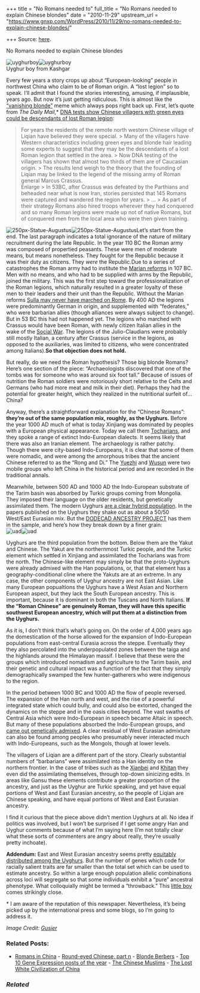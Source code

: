 +++
title = "No Romans needed to"
full_title = "No Romans needed to explain Chinese blondes"
date = "2010-11-29"
upstream_url = "https://www.gnxp.com/WordPress/2010/11/29/no-romans-needed-to-explain-chinese-blondes/"

+++
Source: [here](https://www.gnxp.com/WordPress/2010/11/29/no-romans-needed-to-explain-chinese-blondes/).

No Romans needed to explain Chinese blondes

![uyghurboy](https://i0.wp.com/blogs.discovermagazine.com/gnxp/files/2010/11/uyghurboy.png?resize=150%2C211)![uyghurboy](https://i0.wp.com/blogs.discovermagazine.com/gnxp/files/2010/11/uyghurboy.png?resize=150%2C211)  
Uyghur boy from Kashgar

Every few years a story crops up about “European-looking” people in northwest China who claim to be of Roman origin. A “lost legion” so to speak. I’ll admit that I found the stories interesting, amusing, if
implausible, years ago. But now it’s just getting ridiculous. This is almost like the [“vanishing blonde”](https://en.wikipedia.org/wiki/Disappearing_blonde_gene) meme which always pops right back up. First, let’s quote from *The Daily Mail*,\* [DNA tests show Chinese villagers with green eyes could be descendants of lost Roman legion](http://www.dailymail.co.uk/sciencetech/article-1332636/DNA-tests-Chinese-villagers-green-eyes-descendants-lost-Roman-legion.html?ito=feeds-newsxml):

> For years the residents of the remote north western Chinese village of Liqian have believed they were special. >
> Many of the villagers have Western characteristics including green eyes and blonde hair leading some experts to suggest that they may be the descendants of a lost Roman legion that settled in the area. >
> Now DNA testing of the villagers has shown that almost two thirds of them are of Caucasian origin. >
> The results lend weigh to the theory that the founding of Liqian may be linked to the legend of the missing army of Roman general Marcus Crassus.  
> Enlarge >
> In 53BC, after Crassus was defeated by the Parthians and beheaded near what is now Iran, stories persisted that 145 Romans were captured and wandered the region for years. >
> … >
> As part of their strategy Romans also hired troops wherever they had conquered and so many Roman legions were made up not of native Romans, but of conquered men from the local area who were then given training.

![250px-Statue-Augustus](https://i0.wp.com/blogs.discovermagazine.com/gnxp/files/2010/11/250px-Statue-Augustus-200x300.jpg?resize=200%2C300)![250px-Statue-Augustus](https://i0.wp.com/blogs.discovermagazine.com/gnxp/files/2010/11/250px-Statue-Augustus-200x300.jpg?resize=200%2C300)Let’s start from the end. The last paragraph indicates a total ignorance of the nature of military recruitment during the late Republic. In the year 110 BC the Roman army was composed of propertied peasants. These were men of moderate means, but means nonetheless. They fought for the Republic because it was their duty as citizens. They *were* the Republic.Due to a series of catastrophes the Roman army had to institute the [Marian reforms](https://en.wikipedia.org/wiki/Marian_reforms) in 107 BC. Men with no means, and who had to be supplied with arms by the Republic, joined the military. This was the first step toward the professionalization of the Roman legions, which naturally resulted in a greater loyalty of these men to their leaders and their unit than the Republic. Without the Marian reforms [Sulla may never have marched on Rome](https://en.wikipedia.org/wiki/Lucius_Cornelius_Sulla#First_march_on_Rome). By 400 AD the legions were predominantly German in origin, and supplemented with “federates,” who were barbarian allies (though alliances were always subject to change). But in 53 BC this had not happened yet. The legions who marched with Crassus would have been Roman, with newly citizen Italian allies in the wake of the [Social War](https://en.wikipedia.org/wiki/Social_War_(91%E2%80%9388_BC)). The legions of the Julio-Claudians were probably still mostly Italian, a century after Crassus (service in the legions, as opposed to the auxiliaries, was limited to citizens, who were concentrated among Italians).**So that objection does not hold.**

  
But really, do we need the Roman hypothesis? Those big blonde Romans? Here’s one section of the piece: “Archaeologists discovered that one of the tombs was for someone who was around six foot tall.” Because of issues of nutrition the Roman soldiers were notoriously short relative to the Celts and Germans (who had more meat and milk in their diet). Perhaps they had the potential for greater height, which they realized in the nutritional surfeit of…China?

Anyway, there’s a straightforward explanation for the “Chinese Romans”: **they’re out of the same population mix, roughly, as the Uyghurs.** Before the year 1000 AD much of what is today Xinjiang was dominated by peoples with a European physical appearance. Today we call them [Tocharians](https://en.wikipedia.org/wiki/Tocharian_languages), and they spoke a range of extinct Indo-European dialects. It seems likely that there was also an Iranian element. The archaeology is rather patchy. Though there were city-based Indo-Europeans, it is clear that some of them were nomadic, and were among the amorphous tribes that the ancient Chinese referred to as the “Rong and Di.” The [Yuezhi](https://en.wikipedia.org/wiki/Yuezhi) and [Wusun](https://en.wikipedia.org/wiki/Wusun) were two mobile groups who left China in the historical period and are recorded in the traditional annals.

Meanwhile, between 500 AD and 1000 AD the Indo-European substrate of the Tarim basin was absorbed by Turkic groups coming from Mongolia. They imposed their language on the older residents, but genetically assimilated them. The modern Uyghurs [are a clear hybrid population](http://blogs.discovermagazine.com/gnxp/2009/09/yes-uyghurs-are-a-new-hybrid-population/). In the papers published on the Uyghurs they shake out as about a 50/50 West/East Eurasian mix. But the [DODECAD ANCESTRY PROJECT](https://4.bp.blogspot.com/_UOHFTxL-bOA/TPKI_-pMaQI/AAAAAAAAAPk/xMblYUlZ0oo/s1600/ADMIXTURE_10.png) has them in the sample, and here’s how they break down by a finer grain:  
![uad](https://i0.wp.com/blogs.discovermagazine.com/gnxp/files/2010/11/uad.png?resize=600%2C390)![uad](https://i0.wp.com/blogs.discovermagazine.com/gnxp/files/2010/11/uad.png?resize=600%2C390)

Uyghurs are the third population from the bottom. Below them are the Yakut and Chinese. The Yakut are the northernmost Turkic people, and the Turkic element which settled in Xinjiang and assimilated the Tocharians was from the north. The Chinese-like element may simply be that the proto-Uyghurs were already admixed with the Han populations, or, that that element has a geography-conditional cline where the Yakuts are at an extreme. In any case, the other components of Uyghur ancestry are not East Asian. Like many European popualtions the Uyghurs have a West Asian and Northern European aspect, but they lack the South European ancestry. This is important, because it is dominant in both the Tuscans and North Italians. **If the “Roman Chinese” are genuinely Roman, they will have this specific southwest European ancestry, which will put them at a distinction from the Uyghurs.**

As it is, I don’t think that’s what’s going on. On the order of 4,000 years ago the domestication of the horse allowed for the expansion of Indo-European populations from east-central Eurasia across the steppe. Eventually they they also percolated into the underpopulated zones between the taiga and the highlands around the Himalayan massif. I believe that these were the groups which introduced nomadism and agriculture to the Tarim basin, and their genetic and cultural impact was a function of the fact that they simply demographically swamped the few hunter-gatherers who were indigenous to the region.

In the period between 1000 BC and 1000 AD the flow of people reversed. The expansion of the Han north and west, and the rise of a powerful integrated state which could bully, and could also be extorted, changed the dynamics on the steppe and in the oasis cities beyond. The vast swaths of Central Asia which were Indo-European in speech became Altaic in speech. But many of these populations absorbed the Indo-European groups, and [came out genetically admixed](http://blogs.discovermagazine.com/gnxp/2010/09/of-iran-and-turan/). A clear residual of West Eurasian admixture can also be found among peoples who presumably never interacted much with Indo-Europeans, such as the Mongols, though at lower levels.

The villagers of Liqian are a different part of the story. Clearly substantial numbers of “barbarians” were assimilated into a Han identity on the northern frontier. In the case of tribes such as the [Xianbei](https://en.wikipedia.org/wiki/Xianbei) and [Khitan](https://en.wikipedia.org/wiki/Khitan_people) they even did the assimilating themselves, through top-down sinicizing edits. In areas like Gansu these elements contribute a greater proportion of the ancestry, and just as the Uyghur are Turkic speaking, and yet have equal portions of West and East Eurasian ancestry, so the people of Liqian are Chinese speaking, and have equal portions of West and East Eurasian ancestry.

I find it curious that the piece above didn’t mention Uyghurs at all. No idea if politics was involved, but I won’t be surprised if I get some angry Han and Uyghur comments because of what I’m saying here (I’m not totally clear what these sorts of commenters are angry about really, they’re usually pretty inchoate).

**Addendum:** East and West Eurasian ancestry seems pretty [equitably distributed among the Uyghurs](http://blogs.discovermagazine.com/gnxp/2010/11/what-intra-inter-population-genetic-variance-tells-us/). But the number of genes which code for racially salient traits are far smaller than the total set which can be used to estimate ancestry. So within a large enough population allelic combinations across loci will segregate so that some individuals exhibit a “pure” ancestral phenotype. What colloquially might be termed a “throwback.” This [little boy](http://img92.imageshack.us/i/133194300018a77f7fc0ohq5.jpg/) comes strikingly close.

\* I am aware of the reputation of this newspaper. Nevertheless, it’s being picked up by the international press and some blogs, so I’m going to address it.

*Image Credit: [Gusjer](http://www.flickr.com/photos/gusjer/3487096542/)*

### Related Posts:

- [Romans in
  China](https://www.gnxp.com/WordPress/2007/02/03/romans-in-china/) - [Round-eyed Chinese, part
  n](https://www.gnxp.com/WordPress/2007/05/25/round-eyed-chinese-part-n/) - [Blonde
  Berbers](https://www.gnxp.com/WordPress/2007/09/27/blonde-berbers/) - [Top 10 Gene Expression posts of the
  year](https://www.gnxp.com/WordPress/2010/12/31/top-10-gene-expression-posts-of-the-year/) - [The Chinese
  Muslims](https://www.gnxp.com/WordPress/2010/05/29/the-chinese-muslims/) - [The Lost White Civilization of
  China](https://www.gnxp.com/WordPress/2008/11/19/the-lost-white-civilization-of-china/)

### *Related*

[](https://www.addtoany.com/add_to/facebook?linkurl=https%3A%2F%2Fwww.gnxp.com%2FWordPress%2F2010%2F11%2F29%2Fno-romans-needed-to-explain-chinese-blondes%2F&linkname=No%20Romans%20needed%20to%20explain%20Chinese%20blondes "Facebook")[](https://www.addtoany.com/add_to/twitter?linkurl=https%3A%2F%2Fwww.gnxp.com%2FWordPress%2F2010%2F11%2F29%2Fno-romans-needed-to-explain-chinese-blondes%2F&linkname=No%20Romans%20needed%20to%20explain%20Chinese%20blondes "Twitter")[](https://www.addtoany.com/add_to/email?linkurl=https%3A%2F%2Fwww.gnxp.com%2FWordPress%2F2010%2F11%2F29%2Fno-romans-needed-to-explain-chinese-blondes%2F&linkname=No%20Romans%20needed%20to%20explain%20Chinese%20blondes "Email")[](https://www.addtoany.com/share)
